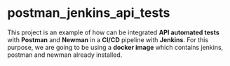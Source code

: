 # postman_jenkins_api_tests
This project is an example of how can be integrated **API automated tests** with **Postman** and **Newman** in a **CI/CD** pipeline with **Jenkins**. For this purpose, we are going to be using a **docker image** which contains jenkins, postman and newman already installed.
